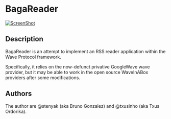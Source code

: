 BagaReader
==========

[![ScreenShot](https://raw.github.com/stenyak/bagareader/master/bagareader.png)](https://raw.github.com/stenyak/bagareader/master/bagareader.png)

Description
-----------

BagaReader is an attempt to implement an RSS reader application within the Wave Protocol framework.

Specifically, it relies on the now-defunct privative GoogleWave wave provider, but it may be able to work in the open source WaveInABox providers after some modifications.

Authors
-------

The author are @stenyak (aka Bruno Gonzalez) and @txusinho (aka Txus Ordorika).
